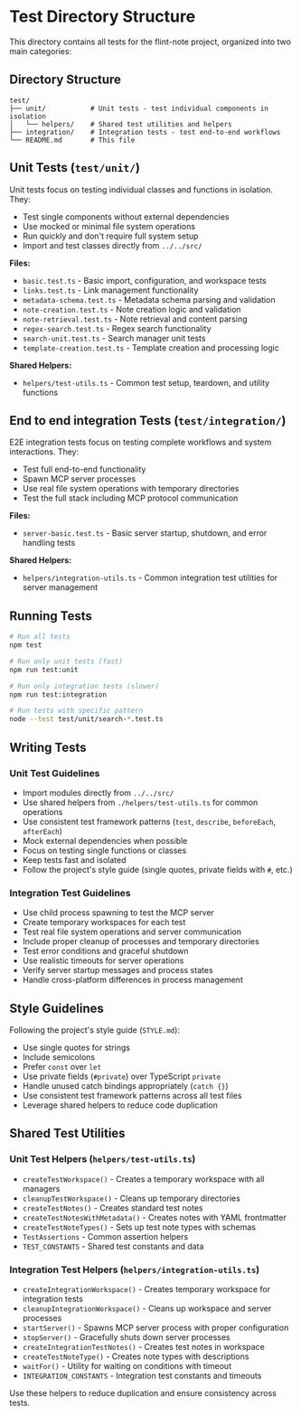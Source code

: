 # Test Directory Structure

This directory contains all tests for the flint-note project, organized into two main categories:

## Directory Structure

```
test/
├── unit/           # Unit tests - test individual components in isolation
│   └── helpers/    # Shared test utilities and helpers
├── integration/    # Integration tests - test end-to-end workflows
└── README.md       # This file
```

## Unit Tests (`test/unit/`)

Unit tests focus on testing individual classes and functions in isolation. They:

- Test single components without external dependencies
- Use mocked or minimal file system operations
- Run quickly and don't require full system setup
- Import and test classes directly from `../../src/`

**Files:**
- `basic.test.ts` - Basic import, configuration, and workspace tests
- `links.test.ts` - Link management functionality
- `metadata-schema.test.ts` - Metadata schema parsing and validation
- `note-creation.test.ts` - Note creation logic and validation
- `note-retrieval.test.ts` - Note retrieval and content parsing
- `regex-search.test.ts` - Regex search functionality
- `search-unit.test.ts` - Search manager unit tests
- `template-creation.test.ts` - Template creation and processing logic

**Shared Helpers:**
- `helpers/test-utils.ts` - Common test setup, teardown, and utility functions

## End to end integration Tests (`test/integration/`)

E2E integration tests focus on testing complete workflows and system interactions. They:

- Test full end-to-end functionality
- Spawn MCP server processes
- Use real file system operations with temporary directories
- Test the full stack including MCP protocol communication

**Files:**
- `server-basic.test.ts` - Basic server startup, shutdown, and error handling tests

**Shared Helpers:**
- `helpers/integration-utils.ts` - Common integration test utilities for server management

## Running Tests

```bash
# Run all tests
npm test

# Run only unit tests (fast)
npm run test:unit

# Run only integration tests (slower)
npm run test:integration

# Run tests with specific pattern
node --test test/unit/search-*.test.ts
```

## Writing Tests

### Unit Test Guidelines

- Import modules directly from `../../src/`
- Use shared helpers from `./helpers/test-utils.ts` for common operations
- Use consistent test framework patterns (`test`, `describe`, `beforeEach`, `afterEach`)
- Mock external dependencies when possible
- Focus on testing single functions or classes
- Keep tests fast and isolated
- Follow the project's style guide (single quotes, private fields with `#`, etc.)

### Integration Test Guidelines

- Use child process spawning to test the MCP server
- Create temporary workspaces for each test
- Test real file system operations and server communication
- Include proper cleanup of processes and temporary directories
- Test error conditions and graceful shutdown
- Use realistic timeouts for server operations
- Verify server startup messages and process states
- Handle cross-platform differences in process management

## Style Guidelines

Following the project's style guide (`STYLE.md`):

- Use single quotes for strings
- Include semicolons
- Prefer `const` over `let`
- Use private fields (`#private`) over TypeScript `private`
- Handle unused catch bindings appropriately (`catch {}`)
- Use consistent test framework patterns across all test files
- Leverage shared helpers to reduce code duplication

## Shared Test Utilities

### Unit Test Helpers (`helpers/test-utils.ts`)
- `createTestWorkspace()` - Creates a temporary workspace with all managers
- `cleanupTestWorkspace()` - Cleans up temporary directories
- `createTestNotes()` - Creates standard test notes
- `createTestNotesWithMetadata()` - Creates notes with YAML frontmatter
- `createTestNoteTypes()` - Sets up test note types with schemas
- `TestAssertions` - Common assertion helpers
- `TEST_CONSTANTS` - Shared test constants and data

### Integration Test Helpers (`helpers/integration-utils.ts`)
- `createIntegrationWorkspace()` - Creates temporary workspace for integration tests
- `cleanupIntegrationWorkspace()` - Cleans up workspace and server processes
- `startServer()` - Spawns MCP server process with proper configuration
- `stopServer()` - Gracefully shuts down server processes
- `createIntegrationTestNotes()` - Creates test notes in workspace
- `createTestNoteType()` - Creates note types with descriptions
- `waitFor()` - Utility for waiting on conditions with timeout
- `INTEGRATION_CONSTANTS` - Integration test constants and timeouts

Use these helpers to reduce duplication and ensure consistency across tests.
